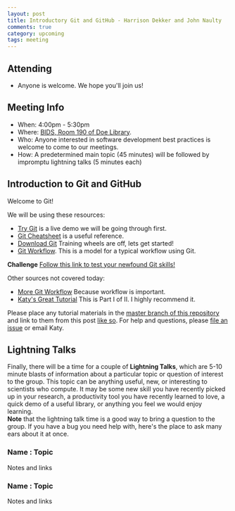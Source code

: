 ```yaml
---
layout: post
title: Introductory Git and GitHub - Harrison Dekker and John Naulty
comments: true
category: upcoming
tags: meeting
---
```


## Attending

- Anyone is welcome. We hope you'll join us!

## Meeting Info

- When: 4:00pm - 5:30pm
- Where: [BIDS, Room 190 of Doe Library](https://bids.berkeley.edu).
- Who: Anyone interested in software development best practices is welcome to come to our meetings.
- How: A predetermined main topic (45 minutes) will be followed by impromptu lightning talks (5 minutes each)

## Introduction to Git and GitHub

Welcome to Git!

We will be using these resources:

- [Try Git](https://try.github.io/levels/1/challenges/1) is a live demo we will be going through first.
- [Git Cheatsheet](https://training.github.com/kit/downloads/github-git-cheat-sheet.pdf) is a useful reference. 
- [Download Git](https://git-scm.com/download/) Training wheels are off, lets get started!
- [Git Workflow](https://guides.github.com/introduction/flow/index.html). This is a model for a typical workflow using Git.


**Challenge**
[Follow this link to test your newfound Git skills!]()


Other sources not covered today:

- [More Git Workflow](http://scottchacon.com/2011/08/31/github-flow.html) Because workflow is important.
- [Katy's Great Tutorial](https://github.com/thehackerwithin/berkeley/tree/master/git/partI) This is Part I of II. I highly recommend it.

Please place any tutorial materials in the 
[master branch of this repository](https://github.com/thehackerwithin/berkeley/tree/master) 
and link to them from this post 
[like so](https://github.com/thehackerwithin/berkeley/tree/master/IPython). 
For help 
and questions, please 
[file an issue](https://github.com/thehackerwithin/berkeley/issues/new) 
or email Katy.


## Lightning Talks

Finally, there will be a time for a couple of **Lightning Talks**, which are 
5-10 minute blasts of information about a particular topic or question of 
interest to the group.  This topic can be anything useful, new, or interesting 
to scientists who compute. It may be some new skill you have recently picked up 
in your research, a productivity tool you have recently learned to love, a 
quick demo of a useful library, or anything you feel we would enjoy learning.  
**Note** that the lightning talk time is a good way to bring a question to the 
group. If you have a bug you need help with, here's the place to ask many ears 
about it at once.  


### Name : Topic 

Notes and links

### Name : Topic

Notes and links
